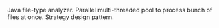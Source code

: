 Java file-type analyzer. Parallel multi-threaded pool to process bunch of files at once. Strategy design pattern.
